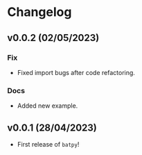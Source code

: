 # Changelog

<!--next-version-placeholder-->

## v0.0.2 (02/05/2023)

### Fix
- Fixed import bugs after code refactoring.

### Docs
- Added new example.

## v0.0.1 (28/04/2023)

- First release of `batpy`!